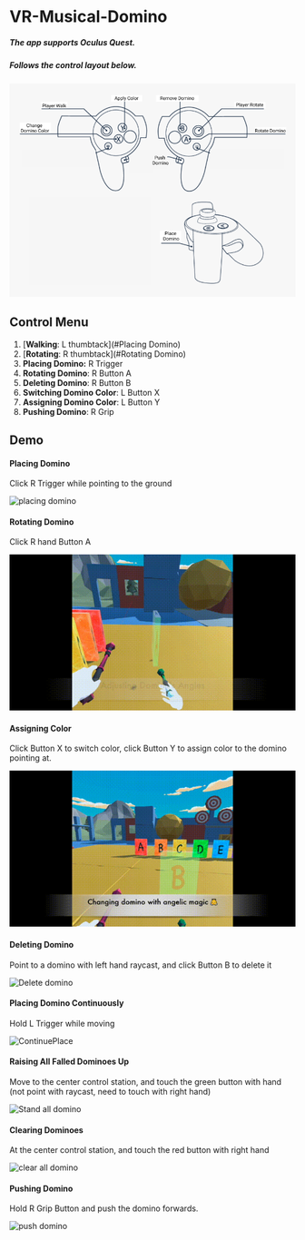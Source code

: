 # VR-Musical-Domino

##### The app supports Oculus Quest. 

##### Follows the control layout below.

<img src="images/Control.png" alt="control layout" style="zoom:80%;" />


## Control Menu

1. [**Walking**: L thumbtack](#Placing Domino)
2. [**Rotating**: R thumbtack](#Rotating Domino)
3. **Placing Domino:** R Trigger
4. **Rotating Domino**: R Button A
5. **Deleting Domino**: R Button B
6. **Switching Domino Color**: L Button X
7. **Assigning Domino Color**: L Button Y
8. **Pushing Domino**: R Grip

## Demo

#### Placing Domino  

Click R Trigger while pointing to the ground

![placing domino](images/PlaceDomino.gif)

#### Rotating Domino  

Click R hand Button A

![Rotate Domino](images/ChangeAngle.gif)

#### Assigning Color  

Click Button X to switch color, click Button Y to assign color to the domino pointing at.

![Change Color](images/ChangeColor.gif)

#### Deleting Domino  

Point to a domino with left hand raycast, and click Button B to delete it 

![Delete domino](images/Delete.gif)

#### Placing Domino Continuously   

Hold L Trigger while moving

![ContinuePlace](images/ContinuePlace.gif)

#### Raising All Falled Dominoes Up   

Move to the center control station, and touch the green button with hand (not point with raycast, need to touch with right hand)

![Stand all domino](images/Stand.gif)

#### Clearing  Dominoes 

At the center control station, and touch the red button with right hand

![clear all domino](images/Clear.gif)

#### Pushing  Domino 

Hold R Grip Button and push the domino forwards.

![push domino](images/Push.gif)


